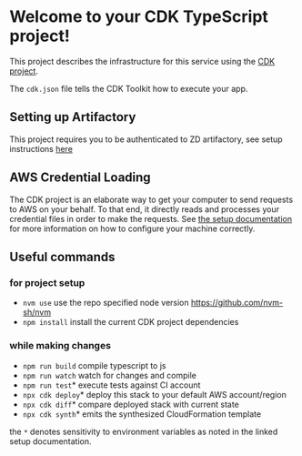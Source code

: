 # Welcome to your CDK TypeScript project!

This project describes the infrastructure for this service using the [CDK project](https://aws.amazon.com/cdk/).

The `cdk.json` file tells the CDK Toolkit how to execute your app.

## Setting up Artifactory

This project requires you to be authenticated to ZD artifactory, see setup instructions [here](https://zocdoc.atlassian.net/wiki/spaces/TECH/pages/39421483/Setting+up+NPM+with+Artifactory)

## AWS Credential Loading

The CDK project is an elaborate way to get your computer to send requests to AWS on your behalf.
To that end, it directly reads and processes your credential files in order to make the requests.
See [the setup documentation](https://zocdoc.atlassian.net/wiki/spaces/TECH/pages/39425287/How+to+set+up+AWS+configuration+on+your+mac) for more information on how to configure your machine correctly.

## Useful commands

### for project setup
* `nvm use`        use the repo specified node version https://github.com/nvm-sh/nvm
* `npm install`    install the current CDK project dependencies
### while making changes
* `npm run build`  compile typescript to js
* `npm run watch`  watch for changes and compile
* `npm run test`*  execute tests against CI account
* `npx cdk deploy`*    deploy this stack to your default AWS account/region
* `npx cdk diff`*      compare deployed stack with current state
* `npx cdk synth`*     emits the synthesized CloudFormation template

the `*` denotes sensitivity to environment variables as noted in the linked setup documentation.